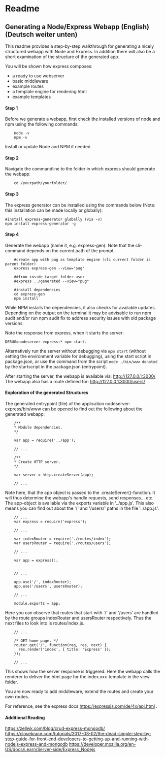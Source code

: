 # Readme

## Generating a Node/Express Webapp (English) (Deutsch weiter unten)

This readme provides a step-by-step walkthrough for generating a nicely structured webapp with Node and Express. In addition there will also be a short examination of the structure of the generated app.

You will be shown how express composes:

* a ready to use webserver
* basic middleware
* example routes
* a template engine for rendering html
* example templates

#### Step 1

Before we generate a webapp, first check the installed versions of node and npm using the following commands:


        node -v
        npm -v



Install or update Node and NPM if needed.

#### Step 2

Navigate the commandline to the folder in which express should generate the webapp:


        cd /yourpath/yourfolder/

#### Step 3

The express generator can be installed using the commands below (Note: this installation can be made locally or globally):


    #install express-generator globally (via -v)
    npm install express-generator -g

#### Step 4

Generate the webapp (name it, e.g. express-gen). Note that the cli-command depends on the current path of the prompt.


        #create app with pug as template engine (cli current folder is parent folder)
        express express-gen --view="pug"

        ##from inside target folder use:
        #express ../generated --view="pug"

        #install dependencies
        cd express-gen
        npm install



While NPM installs the dependencies, it also checks for available updates. Depending on the output on the terminal it may be advisable to run npm audit and/or run npm audit fix to address security issues with old package versions.

Note the response from express, when it starts the server:

    DEBUG=nodeserver-express:* npm start.
    
Alternatively run the server without debugging via `npm start` (without setting the environment variable for debugging), using the start script in package.json, or use the command from the script `node ./bin/www denoted` by the startscript in the package.json (entrypoint).

After starting the server, the webapp is available via: http://127.0.0.1:3000/
The webapp also has a route defined for: http://127.0.0.1:3000/users/

#### Exploration of the generated Structures

The generated entrypoint (file) of the application nodeserver-express/bin/www can be opened to find out the following about the generated webapp:


        /**
        * Module dependencies.
        */

        var app = require('../app');

        // ...

        /**
        * Create HTTP server.
        */

        var server = http.createServer(app);

        // ...




Note here, that the app object is passed to the .createServer()-function. It will thus determine the webapp's handle requests, send responses... etc. The app-object is available via the exports variable in '../app.js'. This also means you can find out about the '/' and '/users/' paths in the file '../app.js'.


        // ...
        var express = require('express');

        // ...

        var indexRouter = require('./routes/index');
        var usersRouter = require('./routes/users');

        // ...

        var app = express();


        // ...

        app.use('/', indexRouter);
        app.use('/users', usersRouter);

        // ...

        module.exports = app;




Here you can observe that routes that start with '/' and '/users' are handled by the route groups indexRouter and usersRouter respectively. Thus the next files to look into is routes/index.js.


        // ...

        /* GET home page. */
        router.get('/', function(req, res, next) {
          res.render('index', { title: 'Express' });
        });

        // ...



This shows how the server response is triggered. Here the webapp calls the renderer to deliver the html page for the index.xxx-template in the view folder.

You are now ready to add middleware, extend the routes and create your own routes.

For reference, see the express docs https://expressjs.com/de/4x/api.html .

#### Additional Reading

https://zellwk.com/blog/crud-express-mongodb/
https://closebrace.com/tutorials/2017-03-02/the-dead-simple-step-by-step-guide-for-front-end-developers-to-getting-up-and-running-with-nodejs-express-and-mongodb
https://developer.mozilla.org/en-US/docs/Learn/Server-side/Express_Nodejs
